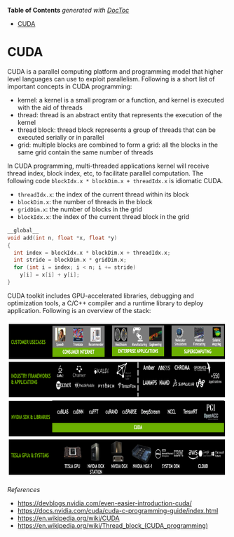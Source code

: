 <!-- START doctoc generated TOC please keep comment here to allow auto update -->
<!-- DON'T EDIT THIS SECTION, INSTEAD RE-RUN doctoc TO UPDATE -->
**Table of Contents**  *generated with [DocToc](https://github.com/thlorenz/doctoc)*

- [CUDA](#cuda)

<!-- END doctoc generated TOC please keep comment here to allow auto update -->

# CUDA

CUDA is a parallel computing platform and programming model that higher level languages can use to
exploit parallelism. Following is a short list of important concepts in CUDA programming:
- kernel: a kernel is a small program or a function, and kernel is executed with the aid of threads
- thread: thread is an abstract entity that represents the execution of the kernel
- thread block: thread block represents a group of threads that can be executed serially or in parallel
- grid: multiple blocks are combined to form a grid: all the blocks in the same grid contain the same number of threads

In CUDA programming, multi-threaded applications kernel will receive thread index, block index, etc,
to facilitate parallel computation. The following code `blockIdx.x * blockDim.x + threadIdx.x` is
idiomatic CUDA.
- `threadIdx.x`: the index of the current thread within its block
- `blockDim.x`: the number of threads in the block
- `gridDim.x`: the number of blocks in the grid
- `blockIdx.x`: the index of the current thread block in the grid

```c++
__global__
void add(int n, float *x, float *y)
{
  int index = blockIdx.x * blockDim.x + threadIdx.x;
  int stride = blockDim.x * gridDim.x;
  for (int i = index; i < n; i += stride)
    y[i] = x[i] + y[i];
}
```

CUDA toolkit includes GPU-accelerated libraries, debugging and optimization tools, a C/C++ compiler
and a runtime library to deploy application. Following is an overview of the stack:

<p align="center"><img src="../assets/cuda.png" height="360px" width="auto"></p>

*References*

- https://devblogs.nvidia.com/even-easier-introduction-cuda/
- https://docs.nvidia.com/cuda/cuda-c-programming-guide/index.html
- https://en.wikipedia.org/wiki/CUDA
- https://en.wikipedia.org/wiki/Thread_block_(CUDA_programming)
